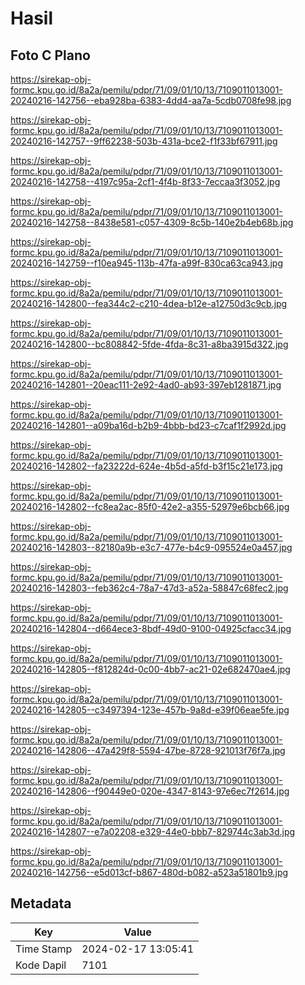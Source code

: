# Hasil

## Foto C Plano

https://sirekap-obj-formc.kpu.go.id/8a2a/pemilu/pdpr/71/09/01/10/13/7109011013001-20240216-142756--eba928ba-6383-4dd4-aa7a-5cdb0708fe98.jpg

https://sirekap-obj-formc.kpu.go.id/8a2a/pemilu/pdpr/71/09/01/10/13/7109011013001-20240216-142757--9ff62238-503b-431a-bce2-f1f33bf67911.jpg

https://sirekap-obj-formc.kpu.go.id/8a2a/pemilu/pdpr/71/09/01/10/13/7109011013001-20240216-142758--4197c95a-2cf1-4f4b-8f33-7eccaa3f3052.jpg

https://sirekap-obj-formc.kpu.go.id/8a2a/pemilu/pdpr/71/09/01/10/13/7109011013001-20240216-142758--8438e581-c057-4309-8c5b-140e2b4eb68b.jpg

https://sirekap-obj-formc.kpu.go.id/8a2a/pemilu/pdpr/71/09/01/10/13/7109011013001-20240216-142759--f10ea945-113b-47fa-a99f-830ca63ca943.jpg

https://sirekap-obj-formc.kpu.go.id/8a2a/pemilu/pdpr/71/09/01/10/13/7109011013001-20240216-142800--fea344c2-c210-4dea-b12e-a12750d3c9cb.jpg

https://sirekap-obj-formc.kpu.go.id/8a2a/pemilu/pdpr/71/09/01/10/13/7109011013001-20240216-142800--bc808842-5fde-4fda-8c31-a8ba3915d322.jpg

https://sirekap-obj-formc.kpu.go.id/8a2a/pemilu/pdpr/71/09/01/10/13/7109011013001-20240216-142801--20eac111-2e92-4ad0-ab93-397eb1281871.jpg

https://sirekap-obj-formc.kpu.go.id/8a2a/pemilu/pdpr/71/09/01/10/13/7109011013001-20240216-142801--a09ba16d-b2b9-4bbb-bd23-c7caf1f2992d.jpg

https://sirekap-obj-formc.kpu.go.id/8a2a/pemilu/pdpr/71/09/01/10/13/7109011013001-20240216-142802--fa23222d-624e-4b5d-a5fd-b3f15c21e173.jpg

https://sirekap-obj-formc.kpu.go.id/8a2a/pemilu/pdpr/71/09/01/10/13/7109011013001-20240216-142802--fc8ea2ac-85f0-42e2-a355-52979e6bcb66.jpg

https://sirekap-obj-formc.kpu.go.id/8a2a/pemilu/pdpr/71/09/01/10/13/7109011013001-20240216-142803--82180a9b-e3c7-477e-b4c9-095524e0a457.jpg

https://sirekap-obj-formc.kpu.go.id/8a2a/pemilu/pdpr/71/09/01/10/13/7109011013001-20240216-142803--feb362c4-78a7-47d3-a52a-58847c68fec2.jpg

https://sirekap-obj-formc.kpu.go.id/8a2a/pemilu/pdpr/71/09/01/10/13/7109011013001-20240216-142804--d664ece3-8bdf-49d0-9100-04925cfacc34.jpg

https://sirekap-obj-formc.kpu.go.id/8a2a/pemilu/pdpr/71/09/01/10/13/7109011013001-20240216-142805--f812824d-0c00-4bb7-ac21-02e682470ae4.jpg

https://sirekap-obj-formc.kpu.go.id/8a2a/pemilu/pdpr/71/09/01/10/13/7109011013001-20240216-142805--c3497394-123e-457b-9a8d-e39f06eae5fe.jpg

https://sirekap-obj-formc.kpu.go.id/8a2a/pemilu/pdpr/71/09/01/10/13/7109011013001-20240216-142806--47a429f8-5594-47be-8728-921013f76f7a.jpg

https://sirekap-obj-formc.kpu.go.id/8a2a/pemilu/pdpr/71/09/01/10/13/7109011013001-20240216-142806--f90449e0-020e-4347-8143-97e6ec7f2614.jpg

https://sirekap-obj-formc.kpu.go.id/8a2a/pemilu/pdpr/71/09/01/10/13/7109011013001-20240216-142807--e7a02208-e329-44e0-bbb7-829744c3ab3d.jpg

https://sirekap-obj-formc.kpu.go.id/8a2a/pemilu/pdpr/71/09/01/10/13/7109011013001-20240216-142756--e5d013cf-b867-480d-b082-a523a51801b9.jpg


## Metadata

| Key        | Value               |
| ---------- | ------------------- |
| Time Stamp | 2024-02-17 13:05:41 |
| Kode Dapil | 7101                |



